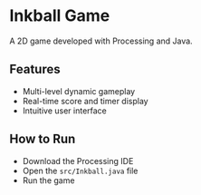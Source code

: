 # Inkball Game
A 2D game developed with Processing and Java.

## Features
- Multi-level dynamic gameplay
- Real-time score and timer display
- Intuitive user interface

## How to Run
- Download the Processing IDE
- Open the `src/Inkball.java` file
- Run the game
